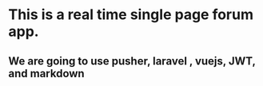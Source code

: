 # This is a real time single page forum app.

## We are going to use pusher, laravel , vuejs, JWT, and markdown